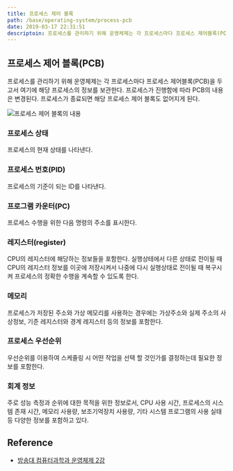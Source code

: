 ```yaml
---
title: 프로세스 제어 블록
path: /base/operating-system/process-pcb
date: 2019-03-17 22:31:51
descriptoin: 프로세스를 관리하기 위해 운영체제는 각 프로세스마다 프로세스 제어블록(PCB)을 두고서 여기에 해당 프로세스의 정보를 보관한다.
---
```


## 프로세스 제어 블록(PCB)

프로세스를 관리하기 위해 운영체제는 각 프로세스마다 프로세스 제어블록(PCB)을 두고서 여기에 해당 프로세스의 정보를 보관한다. 프로세스가 진행함에 따라 PCB의 내용은 변경된다.
프로세스가 종료되면 해당 프로세스 제어 블록도 없어지게 된다.

![프로세스 제어 블록의 내용](../images/base/operating-systems-pcb-1.png)

### 프로세스 상태

프로세스의 현재 상태를 나타낸다.

### 프로세스 번호(PID)

프로세스의 기준이 되는 ID를 나타낸다.

### 프로그램 카운터(PC)

프로세스 수행을 위한 다음 명령의 주소를 표시한다.

### 레지스터(register)

CPU의 레지스터에 해당하는 정보들을 포함한다.
실행상테에서 다른 상태로 전이될 때 CPU의 레지스터 정보를 이곳에 저장시켜서 나중에 다시 실행상태로 전이될 때 복구시켜 프로세스의 정확한 수행을 계속할 수 있도록 한다.

### 메모리

프로세스가 저장된 주소와 가상 메모리를 사용하는 경우에는 가상주소와 실제 주소의 사상정보, 기준 레지스터와 경계 레지스터 등의 정보를 포함한다.

### 프로세스 우선순위

우선순위를 이용하여 스케줄링 시 어떤 작업을 선택 할 것인가를 결정하는데 필요한 정보를 포함한다.

### 회계 정보

주로 성능 측정과 순위에 대한 목적을 위한 정보로서, CPU 사용 시간, 프로세스의 시스템 존재 시간, 메모리 사용량, 보조기억장치 사용량, 기타 시스템 프로그램의 사용 실태 등 다양한 정보를 포함하고 있다.

## Reference

- [방송대 컴퓨터과학과 운영체제 2강](http://press.knou.ac.kr/goods/textBookView.do?condCmdtCode=9788920017322&condLscValue=001&condYr=&condSmst=)
